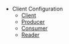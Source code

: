 - Client Configuration
  - [Client](client/client-configuration-client)
  - [Producer](client/client-configuration-producer)
  - [Consumer](client/client-configuration-consumer)
  - [Reader](client/client-configuration-reader)
